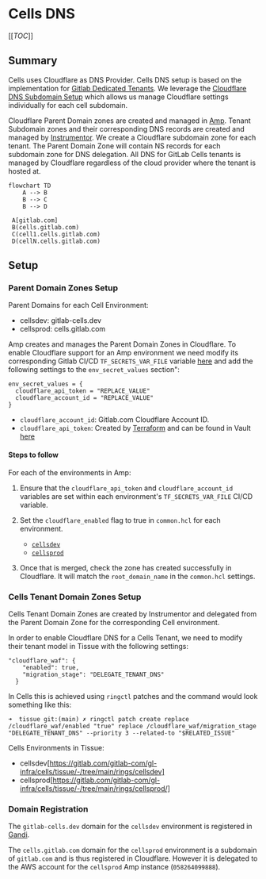 # Cells DNS

[[_TOC_]]

## Summary

Cells uses Cloudflare as DNS Provider. Cells DNS setup is based on the implementation for [Gitlab Dedicated Tenants](https://gitlab.com/gitlab-com/gl-infra/gitlab-dedicated/team/-/blob/main/architecture/blueprints/cloudflare_waf.md#1-gitlab-dedicated-dns-setup). We leverage the [Cloudflare DNS Subdomain Setup](https://developers.cloudflare.com/dns/zone-setups/subdomain-setup/) which allows us manage Cloudflare settings individually for each cell subdomain.

Cloudflare Parent Domain zones are created and managed in [Amp](https://gitlab.com/gitlab-com/gl-infra/gitlab-dedicated/amp). Tenant Subdomain zones and their corresponding DNS records are created and managed by [Instrumentor](https://gitlab.com/gitlab-com/gl-infra/gitlab-dedicated/instrumentor). We create a Cloudflare subdomain zone for each tenant. The Parent Domain Zone will contain NS records for each subdomain zone for DNS delegation. All DNS for GitLab Cells tenants is managed by Cloudflare regardless of the cloud provider where the tenant is hosted at.

```mermaid
flowchart TD
    A --> B
    B --> C
    B --> D

 A[gitlab.com]
 B(cells.gitlab.com)
 C(cell1.cells.gitlab.com)
 D(cellN.cells.gitlab.com)
```

## Setup

### Parent Domain Zones Setup

Parent Domains for each Cell Environment:

- cellsdev: gitlab-cells.dev
- cellsprod: cells.gitlab.com

Amp creates and manages the Parent Domain Zones in Cloudflare. To enable Cloudflare support for an Amp environment we need modify its corresponding Gitlab CI/CD `TF_SECRETS_VAR_FILE` variable [here](https://gitlab.com/gitlab-com/gl-infra/gitlab-dedicated/amp/-/settings/ci_cd#js-cicd-variables-settings) and add the following settings to the `env_secret_values` section":

```
env_secret_values = {
  cloudflare_api_token = "REPLACE_VALUE"
  cloudflare_account_id = "REPLACE_VALUE"
}
```

- `cloudflare_account_id`: Gitlab.com Cloudflare Account ID.
- `cloudflare_api_token`: Created by [Terraform](https://ops.gitlab.net/gitlab-com/gl-infra/config-mgmt/-/blob/main/environments/cloudflare/api_tokens.tf#L61) and can be found in Vault [here](https://vault.gitlab.net/ui/vault/secrets/ci/kv/ops-gitlab-net%2Fgitlab-com%2Fgl-infra%2Fconfig-mgmt%2Fcloudflare%2Foutputs%2Fcloudflare_gitlab_cellsdev_amp_token)

#### Steps to follow

For each of the environments in Amp:

1. Ensure that the `cloudflare_api_token` and `cloudflare_account_id` variables are set within each environment's `TF_SECRETS_VAR_FILE` CI/CD variable.

1. Set the `cloudflare_enabled` flag to true in `common.hcl` for each environment.
   - [`cellsdev`](https://gitlab.com/gitlab-com/gl-infra/gitlab-dedicated/amp/-/blob/main/environments/cellsdev/common.hcl)
   - [`cellsprod`](https://gitlab.com/gitlab-com/gl-infra/gitlab-dedicated/amp/-/blob/main/environments/cellsprod/common.hcl)
1. Once that is merged, check the zone has created successfully in Cloudflare. It will match the `root_domain_name` in the `common.hcl` settings.

### Cells Tenant Domain Zones Setup

Cells Tenant Domain Zones are created by Instrumentor and delegated from the Parent Domain Zone for the corresponding Cell environment.

In order to enable Cloudflare DNS for a Cells Tenant, we need to modify their tenant model in Tissue with the following settings:

```
"cloudflare_waf": {
    "enabled": true,
    "migration_stage": "DELEGATE_TENANT_DNS"
  }
```

In Cells this is achieved using `ringctl` patches and the command would look something like this:

```
➜  tissue git:(main) ✗ ringctl patch create replace /cloudflare_waf/enabled "true" replace /cloudflare_waf/migration_stage "DELEGATE_TENANT_DNS" --priority 3 --related-to "$RELATED_ISSUE"
```

Cells Environments in Tissue:

- cellsdev[https://gitlab.com/gitlab-com/gl-infra/cells/tissue/-/tree/main/rings/cellsdev]
- cellsprod[https://gitlab.com/gitlab-com/gl-infra/cells/tissue/-/tree/main/rings/cellsprod/]

### Domain Registration

The `gitlab-cells.dev` domain for the `cellsdev` environment is registered in [Gandi](https://admin.gandi.net/domain/4ec14596-4d5a-11e8-9fb1-00163ee24379/gitlab-cells.dev/nameservers).

The `cells.gitlab.com` domain for the `cellsprod` environment is a subdomain of `gitlab.com` and is thus registered in Cloudflare. However it is delegated to the AWS account for the `cellsprod` Amp instance (`058264099888`).
